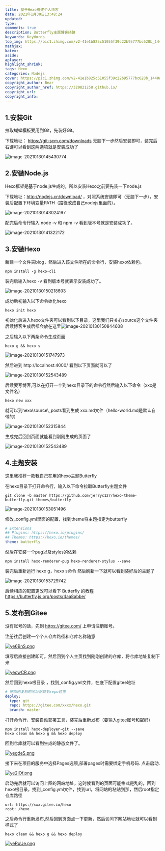 ```yaml
---
title: 基于Hexo搭建个人博客
date: 2021年1月30日13:48:24
updated: 
type:	
comments: true
description: Butterfly主题博客搭建
keywords: KeyWords
top_img: https://pic1.zhimg.com/v2-41e1b825c51055f39c22b95777bc620b_1440w.jpg?source=172ae18b
mathjax: 
katex:
aside: 
aplayer:
highlight_shrink:
tags: Hexo
categories: Nodejs
cover: https://pic1.zhimg.com/v2-41e1b825c51055f39c22b95777bc620b_1440w.jpg?source=172ae18b
copyright_author: Bear
copyright_author_href: https://329821258.github.io/
copyright_url: 
copyright_info: 
---
```


## 1.安装Git

拉取蝴蝶模板要用到Git，先装好Git。

下载地址： https://git-scm.com/downloads 无脑下一步然后安装即可，装完后右键可以看到这两选项就是安装成功了

![image-20210130145430774](https://s3.ax1x.com/2021/01/30/ykm4e0.png)

## 2.安装Node.js 

Hexo框架是基于node.js生成的，所以安装Hexo之前要先装一下node.js

下载地址：http://nodejs.cn/download/ ，对照系统安装即可（无脑下一步），安装后配置下环境变量PATH（路径改成自己nodejs里面的）。

![image-20210130143024167](https://s3.ax1x.com/2021/01/30/ykmqSJ.png)

配完后命令行输入 node -v 和 npm -v 看到版本号就是安装成功了。

![image-20210130141322172](https://s3.ax1x.com/2021/01/30/ykmWyn.png)

## 3.安装Hexo

新建一个文件夹blog，然后进入该文件所在的命令行，安装hexo依赖包。

``` 
npm install -g hexo-cli
```

装完后输入hexo -v 看到版本号就表示安装成功了。

![image-20210130150218603](https://s3.ax1x.com/2021/01/30/ykm7YF.png)

成功后初输入以下命令始化hexo

``` 
hexo init hexo
```

初始化后进入hexo文件夹可以看到以下目录，这里我们只关心source这个文件夹 后续博客生成后都会放在这里![image-20210130150844608](https://s3.ax1x.com/2021/01/30/ykmLl9.png)

之后输入以下两条命令生成页面

``` 
hexo g && hexo s
```

![image-20210130151747973](https://s3.ax1x.com/2021/01/30/ykn3Xn.png)

然后进到 http://localhost:4000/   看到以下页面就可以了

![image-20210130152543489](https://s3.ax1x.com/2021/01/30/ykn676.png)

后续要写博客,可以在打开一个到hexo目录下的命令行然后输入以下命令（xxx是文件名）

``` 
hexo new xxx
```

就可以到hexo\source\\_posts看到生成 xxx.md文件（hello-world.md是默认自带的）

![image-20210130152315844](https://s3.ax1x.com/2021/01/30/yknahF.png)

生成完后回到页面就能看到刚刚生成的页面了

![image-20210130152543489](https://s3.ax1x.com/2021/01/30/yknbAf.png)

## 4.主题安装

这里我推荐一款我自己在用的hexo主题Butterfly

在hexo目录下打开命令行，输入以下命令拉取Butterfly主题文件

``` 
git clone -b master https://github.com/jerryc127/hexo-theme-butterfly.git themes/butterfly
```

![image-20210130153051496](https://s3.ax1x.com/2021/01/30/yku3CD.png)

修改_config.yml里面的配置，找到theme将主题指定为butterfly

``` yaml
# Extensions
## Plugins: https://hexo.io/plugins/
## Themes: https://hexo.io/themes/
theme: butterfly
```



然后在安装一个pug以及styles的依赖

``` 
npm install hexo-renderer-pug hexo-renderer-stylus --save
```

装完后重新运行 hexo g，hexo s命令 然后刷新一下就可以看到装好后的主题了

![image-20210130153729742](https://s3.ax1x.com/2021/01/30/ykudVP.png)

后续相应的配置更改可以看下 Butterfly 的教程  https://butterfly.js.org/posts/4aa8abbe/

## 5.发布到Gitee

没有账号的话，先到 https://gitee.com/ 上申请注册账号。

注册往后创建一个个人仓库路径和仓库名称随意

[![ye6BnS.png](https://s3.ax1x.com/2021/02/01/ye6BnS.png)](https://imgchr.com/i/ye6BnS)

填写后直接创建即可。然后回到个人主页找到刚刚创建的仓库，将仓库地址复制下来

[![yecwCR.png](https://s3.ax1x.com/2021/02/01/yecwCR.png)](https://imgchr.com/i/yecwCR)

然后回到hexo根目录 ，找到_config.yml文件，在底下配置gitee地址

``` yaml
# 把刚刚复制的地址粘贴到repo这里
deploy:
  type: git
  repo: https://gitee.com/xxxx/hexo.git		
  branch: master
```

打开命令行，安装自动部署工具，装完后重新发布（要输入gitee账号和密码）

``` 
npm install hexo-deployer-git --save 
hexo clean && hexo g && hexo deploy
```

回到仓库就可以看到生成的静态文件了。

[![yegdeS.png](https://s3.ax1x.com/2021/02/01/yegdeS.png)](https://imgchr.com/i/yegdeS)

接下来在项目的服务中选择Pages选项,部署pages时需要绑定手机号码. 点击启动.

[![ye2iOf.png](https://s3.ax1x.com/2021/02/01/ye2iOf.png)](https://imgchr.com/i/ye2iOf)

启动完后就可以访问上图的网站地址，这时候看到的页面可能格式是乱的，回到hexo根目录，找到_config.yml文件，找到url，将网站的粘贴到那，然后root指定仓库路径

``` 
url: https://xxx.gitee.io/hexo
root: /hexo
```

之后命令行重新发布,然后回到页面点一下更新，然后访问下网站地址就可以看到样式了

``` 
hexo clean && hexo g && hexo deploy
```

[![yeRuUe.png](https://s3.ax1x.com/2021/02/01/yeRuUe.png)](https://imgchr.com/i/yeRuUe)